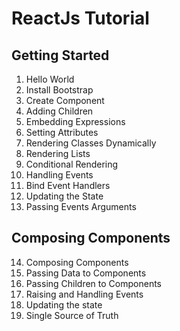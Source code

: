 # ReactJs Tutorial

## Getting Started

1. Hello World
2. Install Bootstrap
3. Create Component
4. Adding Children
5. Embedding Expressions
6. Setting Attributes
7. Rendering Classes Dynamically
8. Rendering Lists
9. Conditional Rendering
10. Handling Events
11. Bind Event Handlers
12. Updating the State
13. Passing Events Arguments

## Composing Components
14. Composing Components
15. Passing Data to Components
16. Passing Children to Components
17. Raising and Handling Events
18. Updating the state
19. Single Source of Truth
